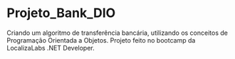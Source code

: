 # Projeto_Bank_DIO
Criando um algoritmo de transferência bancária, utilizando os conceitos de Programação Orientada a Objetos. Projeto feito no bootcamp da LocalizaLabs .NET Developer.
